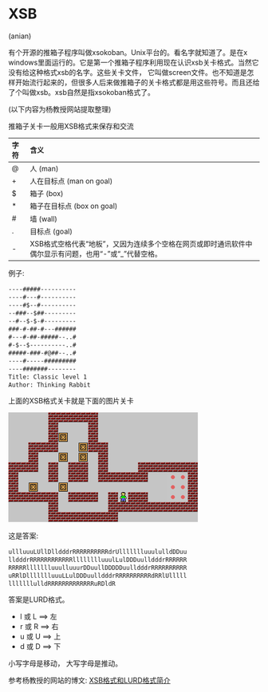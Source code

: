 # XSB

(anian)

有个开源的推箱子程序叫做xsokoban。Unix平台的。看名字就知道了。是在x windows里面运行的。它是第一个推箱子程序利用现在认识xsb关卡格式。当然它没有给这种格式xsb的名字。这些关卡文件， 它叫做screen文件。也不知道是怎样开始流行起来的，但很多人后来做推箱子的关卡格式都是用这些符号。而且还给了个叫做xsb。xsb自然是指xsokoban格式了。

(以下内容为杨教授网站提取整理)

推箱子关卡一般用XSB格式来保存和交流

| 字符  |   含义  |
|:------|:--------|
| @     | 人 (man)  |
| +     | 人在目标点 (man on goal)  |
| $     | 箱子 (box)  |
| *     | 箱子在目标点 (box on goal)  |
| #     | 墙 (wall)  |
| .     | 目标点 (goal)  |
| -     | XSB格式空格代表“地板”，又因为连续多个空格在网页或即时通讯软件中偶尔显示有问题，也用“-”或“_”代替空格。  |

例子:

```
----#####----------
----#---#----------
----#$--#----------
--###--$##---------
--#--$-$-#---------
###-#-##-#---######
#---#-##-#####--..#
#-$--$----------..#
#####-###-#@##--..#
----#-----#########
----#######--------
Title: Classic level 1
Author: Thinking Rabbit
```

上面的XSB格式关卡就是下面的图片关卡

![关卡图片示例](assets/sokoimage.png)

这是答案:

```
ullluuuLUllDlldddrRRRRRRRRRRdrUllllllluuululldDDuu
lldddrRRRRRRRRRRRRlllllllluuulLulDDDuulldddrRRRRRR
RRRRRllllllluuulluuurDDuullDDDDDuulldddrRRRRRRRRRR
uRRlDllllllluuuLLulDDDuulldddrRRRRRRRRRRdRRlUlllll
lllllllulldRRRRRRRRRRRRRuRDldR
```

答案是LURD格式。

- l 或 L ==> 左
- r 或 R ==> 右
- u 或 U ==> 上
- d 或 D ==> 下

小写字母是移动， 大写字母是推动。

参考杨教授的网站的博文: [XSB格式和LURD格式简介](http://sokoban.cn/xsb_lurd.php)
